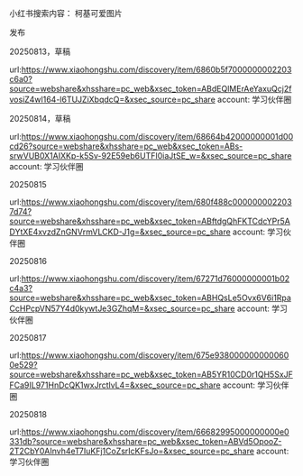 
小红书搜索内容：
柯基可爱图片


发布

20250813，草稿

url:https://www.xiaohongshu.com/discovery/item/6860b5f7000000002203c6a0?source=webshare&xhsshare=pc_web&xsec_token=ABdEQlMErAeYaxuQcj2fvosiZ4wl164-l6TUJZiXbqdcQ=&xsec_source=pc_share
account: 学习伙伴圈

20250814，草稿

url:https://www.xiaohongshu.com/discovery/item/68664b42000000001d00cd26?source=webshare&xhsshare=pc_web&xsec_token=ABs-srwVUB0X1AIXKp-k5Sv-92E59eb6UTFI0iaJtSE_w=&xsec_source=pc_share
account: 学习伙伴圈


20250815

url:https://www.xiaohongshu.com/discovery/item/680f488c0000000022037d74?source=webshare&xhsshare=pc_web&xsec_token=ABftdgQhFKTCdcYPr5ADYtXE4xvzdZnGNVrmVLCKD-J1g=&xsec_source=pc_share
account: 学习伙伴圈

20250816

url:https://www.xiaohongshu.com/discovery/item/67271d76000000001b02c4a3?source=webshare&xhsshare=pc_web&xsec_token=ABHQsLe5Ovx6V6i1RpaCcHPcpVN57Y4d0kywtJe3GZhqM=&xsec_source=pc_share
account: 学习伙伴圈

20250817

url:https://www.xiaohongshu.com/discovery/item/675e9380000000000600e529?source=webshare&xhsshare=pc_web&xsec_token=AB5YR10CD0r1QH5SxJFFCa9IL971HnDcQK1wxJrctlvL4=&xsec_source=pc_share
account: 学习伙伴圈

20250818

url:https://www.xiaohongshu.com/discovery/item/66682995000000000e0331db?source=webshare&xhsshare=pc_web&xsec_token=ABVd5OpooZ-2T2CbY0AInvh4eT7IuKFj1CoZsrIcKFsJo=&xsec_source=pc_share
account: 学习伙伴圈